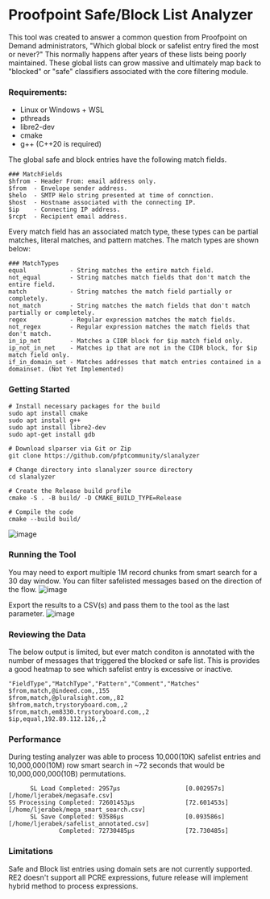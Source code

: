 # Proofpoint Safe/Block List Analyzer

This tool was created to answer a common question from Proofpoint on Demand administrators, "Which global block or
safelist entry fired the most or never?" This normally happens after years of these lists being poorly maintained. These
global lists can grow massive and ultimately map back to "blocked" or "safe" classifiers associated with the core
filtering module.

### Requirements:

* Linux or Windows + WSL
* pthreads
* libre2-dev
* cmake
* g++ (C++20 is required)

The global safe and block entries have the following match fields.

```
### MatchFields
$hfrom - Header From: email address only.  
$from  - Envelope sender address.  
$helo  - SMTP Helo string presented at time of connction.  
$host  - Hostname associated with the connecting IP.  
$ip    - Connecting IP address.  
$rcpt  - Recipient email address.  
```

Every match field has an associated match type, these types can be partial matches, literal matches, and pattern
matches. The match types are shown below:

```
### MatchTypes
equal            - String matches the entire match field.  
not_equal        - String matches match fields that don't match the entire field.  
match            - String matches the match field partially or completely.  
not_match        - String matches the match fields that don't match partially or completely.  
regex            - Regular expression matches the match fields.  
not_regex        - Regular expression matches the match fields that don't match.  
in_ip_net        - Matches a CIDR block for $ip match field only.  
ip_not_in_net    - Matches ip that are not in the CIDR block, for $ip match field only.
if_in_domain_set - Matches addresses that match entries contained in a domainset. (Not Yet Implemented)
```

### Getting Started

```
# Install necessary packages for the build 
sudo apt install cmake
sudo apt install g++
sudo apt install libre2-dev
sudo apt-get install gdb
   
# Download slparser via Git or Zip
git clone https://github.com/pfptcommunity/slanalyzer

# Change directory into slanalyzer source directory
cd slanalyzer

# Create the Release build profile
cmake -S . -B build/ -D CMAKE_BUILD_TYPE=Release

# Compile the code
cmake --build build/
```

![image](https://user-images.githubusercontent.com/83429267/201535586-b20249fd-b122-4446-8a80-500a95f4d942.png)

### Running the Tool

You may need to export multiple 1M record chunks from smart search for a 30 day window. You can filter safelisted messages based on the direction of the flow.
![image](https://user-images.githubusercontent.com/83429267/201682040-29d83ebc-3a3d-4231-8768-a3c8f4f9d879.png)

Export the results to a CSV(s) and pass them to the tool as the last parameter. 
![image](https://user-images.githubusercontent.com/83429267/201535761-bc3ce4ba-68e4-4bdd-8c31-ee05fd6c49ea.png)

### Reviewing the Data

The below output is limited, but ever match conditon is annotated with the number of messages that triggered the blocked
or safe list. This is provides a good heatmap to see which safelist entry is excessive or inactive.

```
"FieldType","MatchType","Pattern","Comment","Matches"
$from,match,@indeed.com,,155
$from,match,@pluralsight.com,,82
$hfrom,match,trystoryboard.com,,2
$from,match,em8330.trystoryboard.com,,2
$ip,equal,192.89.112.126,,2
```

### Performance
During testing analyzer was able to process 10,000(10K) safelist entries and 10,000,000(10M) row smart search in ~72 seconds that would be 10,000,000,000(10B)  permutations. 
```
      SL Load Completed: 2957μs                  [0.002957s][/home/ljerabek/megasafe.csv]
SS Processing Completed: 72601453μs              [72.601453s][/home/ljerabek/mega_smart_search.csv]
      SL Save Completed: 93586μs                 [0.093586s][/home/ljerabek/safelist_annotated.csv]
              Completed: 72730485μs              [72.730485s]
```

### Limitations

Safe and Block list entries using domain sets are not currently supported.
RE2 doesn't support all PCRE expressions, future release will implement hybrid method to process expressions.
